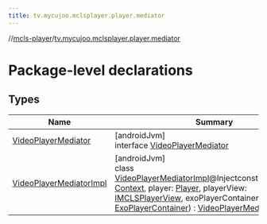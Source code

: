 ```yaml
---
title: tv.mycujoo.mclsplayer.player.mediator
---
```

//[mcls-player](../../index.html)/[tv.mycujoo.mclsplayer.player.mediator](index.html)



# Package-level declarations



## Types


| Name | Summary |
|---|---|
| [VideoPlayerMediator](-video-player-mediator/index.html) | [androidJvm]<br>interface [VideoPlayerMediator](-video-player-mediator/index.html) |
| [VideoPlayerMediatorImpl](-video-player-mediator-impl/index.html) | [androidJvm]<br>class [VideoPlayerMediatorImpl](-video-player-mediator-impl/index.html)@Injectconstructor(context: [Context](https://developer.android.com/reference/kotlin/android/content/Context.html), player: [Player](../tv.mycujoo.mclsplayer.player.player/-player/index.html), playerView: [IMCLSPlayerView](../tv.mycujoo.mclsplayer.player.widget/-i-m-c-l-s-player-view/index.html), exoPlayerContainer: [ExoPlayerContainer](../tv.mycujoo.mclsplayer.player.utils/-exo-player-container/index.html)) : [VideoPlayerMediator](-video-player-mediator/index.html) |

